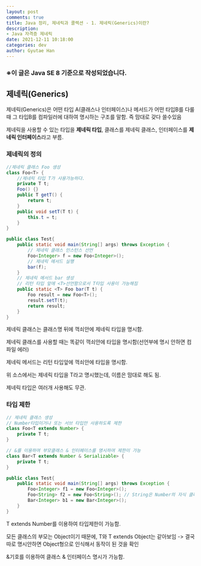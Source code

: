 ```yaml
---
layout: post
comments: true
title: Java 정리, 제네릭과 콜렉션 - 1. 제네릭(Generics)이란?
description: 
- Java 자격증 제네릭
date: 2021-12-11 10:18:00
categories: dev
author: Gyutae Han
---
```


### ※이 글은 Java SE 8 기준으로 작성되었습니다.

## 제네릭(Generics)

제네릭(Generics)은 어떤 타입 A(클래스나 인터페이스)나 메서드가 어떤 타입B를 다룰때 그 타입B를 컴파일러에 대하여 명시하는 구조를 말함. 즉 맘대로 갖다 쓸수있음

제네릭을 사용할 수 있는 타입을 **제네릭 타입**, 클래스를 제네릭 클래스, 인터페이스를 **제네릭 인터페이스**라고 부름.



### 제네릭의 정의

```java
//제네릭 클래스 Foo 생성
class Foo<T> {
    //제네릭 타입 T가 사용가능하다.
    private T t;
    Foo() {}
    public T getT() {
        return t;
    }
    public void setT(T t) {
        this.t = t;
    }
}

public class Test{
    public static void main(String[] args) throws Exception {
        // 제네릭 클래스 인스턴스 선언
        Foo<Integer> f = new Foo<Integer>();
        // 제네릭 메서드 실행
        bar(f);
    }
    // 제네릭 메서드 bar 생성
    // 리턴 타입 앞에 <T>선언함으로서 T타입 사용이 가능해짐
    public static <T> Foo bar(T t) {
        Foo result = new Foo<T>();
        result.setT(t);
        return result;
    }
}
```

제네릭 클래스는 클래스명 뒤에 꺽쇠안에 제네릭 타입을 명시함.

제네릭 클래스를 사용할 때는 똑같이 꺽쇠안에 타입을 명시함(선언부에 명시 안하면 컴파일 에러)

제네릭 메서드는 리턴 타입앞에 꺽쇠안에 타입을 명시함.

위 소스에서는 제네릭 타입을 T라고 명시했는데, 이름은 맘대로 해도 됨.

제네릭 타입은 여러개 사용해도 무관.



### 타입 제한

```java
// 제네릭 클래스 생성
// Number타입이거나 또는 서브 타입만 사용하도록 제한
class Foo<T extends Number> {
    private T t;
}

// &를 이용하여 부모클래스 & 인터페이스를 명시하여 제한이 가능
class Bar<T extends Number & Serializable> {
    private T t;
}

public class Test{
    public static void main(String[] args) throws Exception {
        Foo<Integer> f1 = new Foo<Integer>();
        Foo<String> f2 = new Foo<String>(); // String은 Number의 자식 클래스가 아니므로 컴파일 에러 발생
        Bar<Integer> b1 = new Bar<Integer>();
    }
}
```

T extends Number를 이용하여 타입제한이 가능함.

모든 클래스의 부모는 Object이기 때문에, T와 T extends Object는 같아보임 -> 결국 따로 명시안하면 Object형으로 인식해서 동작이 된 것을 확인

&기호를 이용하여 클래스 & 인터페이스 명시가 가능함.